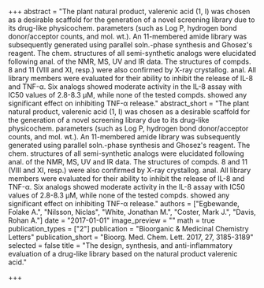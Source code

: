 +++
abstract = "The plant natural product, valerenic acid (1, I) was chosen as a desirable scaffold for the generation of a novel screening library due to its drug-like physicochem. parameters (such as Log P, hydrogen bond donor/acceptor counts, and mol. wt.).  An 11-membered amide library was subsequently generated using parallel soln.-phase synthesis and Ghosez's reagent.  The chem. structures of all semi-synthetic analogs were elucidated following anal. of the NMR, MS, UV and IR data.  The structures of compds. 8 and 11 (VIII and XI, resp.) were also confirmed by X-ray crystallog. anal.  All library members were evaluated for their ability to inhibit the release of IL-8 and TNF-α.  Six analogs showed moderate activity in the IL-8 assay with IC50 values of 2.8-8.3 μM, while none of the tested compds. showed any significant effect on inhibiting TNF-α release."
abstract_short = "The plant natural product, valerenic acid (1, I) was chosen as a desirable scaffold for the generation of a novel screening library due to its drug-like physicochem. parameters (such as Log P, hydrogen bond donor/acceptor counts, and mol. wt.).  An 11-membered amide library was subsequently generated using parallel soln.-phase synthesis and Ghosez's reagent.  The chem. structures of all semi-synthetic analogs were elucidated following anal. of the NMR, MS, UV and IR data.  The structures of compds. 8 and 11 (VIII and XI, resp.) were also confirmed by X-ray crystallog. anal.  All library members were evaluated for their ability to inhibit the release of IL-8 and TNF-α.  Six analogs showed moderate activity in the IL-8 assay with IC50 values of 2.8-8.3 μM, while none of the tested compds. showed any significant effect on inhibiting TNF-α release."
authors = ["Egbewande, Folake A.", "Nilsson, Niclas", "White, Jonathan M.", "Coster, Mark J.", "Davis, Rohan A."]
date = "2017-01-01"
image_preview = ""
math = true
publication_types = ["2"]
publication = "Bioorganic & Medicinal Chemistry Letters"
publication_short = "Bioorg. Med. Chem. Lett. 2017, 27, 3185-3189"
selected = false
title = "The design, synthesis, and anti-inflammatory evaluation of a drug-like library based on the natural product valerenic acid."


+++
